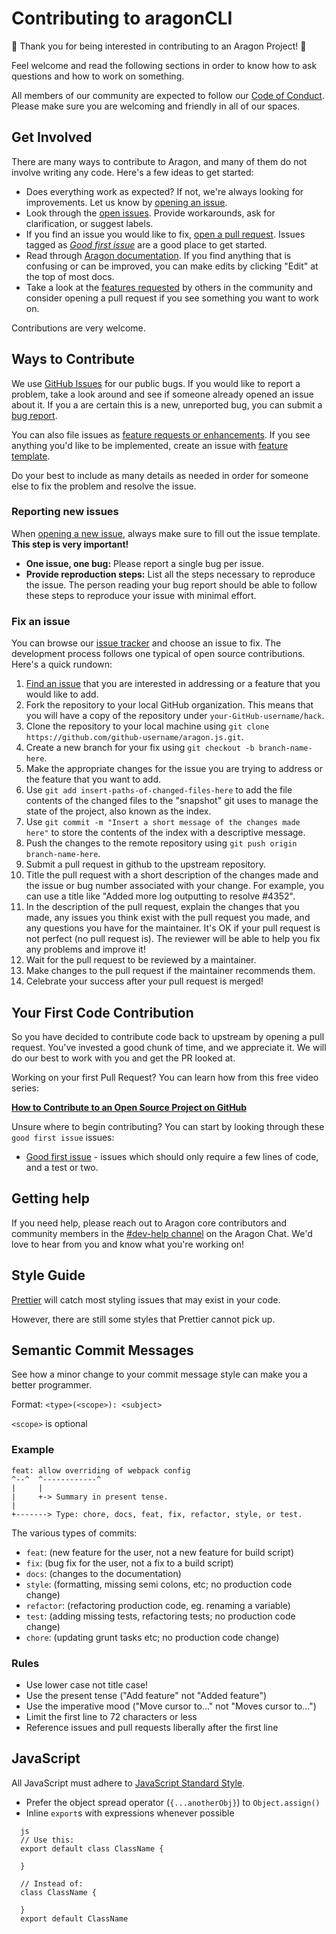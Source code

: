 # Contributing to aragonCLI

:tada: Thank you for being interested in contributing to an Aragon Project! :tada:

Feel welcome and read the following sections in order to know how to ask questions and how to work on something.

All members of our community are expected to follow our [Code of Conduct](https://wiki.aragon.org/documentation/Code_of_Conduct/). Please make sure you are welcoming and friendly in all of our spaces.

## Get Involved

There are many ways to contribute to Aragon, and many of them do not involve writing any code. Here's a few ideas to get started:

- Does everything work as expected? If not, we're always looking for improvements. Let us know by [opening an issue](#reporting-new-issues).
- Look through the [open issues](https://github.com/aragon/aragon-cli/issues). Provide workarounds, ask for clarification, or suggest labels.
- If you find an issue you would like to fix, [open a pull request](#your-first-code-contribution). Issues tagged as [_Good first issue_](https://github.com/aragon/aragon-cli/issues?q=is%3Aopen+is%3Aissue+label%3A%22good+first+issue%22) are a good place to get started.
- Read through [Aragon documentation](https://hack.aragon.org/docs/cli-intro.html). If you find anything that is confusing or can be improved, you can make edits by clicking "Edit" at the top of most docs.
- Take a look at the [features requested](https://github.com/aragon/aragon-cli/labels/enhancement) by others in the community and consider opening a pull request if you see something you want to work on.

Contributions are very welcome.

## Ways to Contribute

We use [GitHub Issues](https://github.com/aragon/aragon-cli/issues) for our public bugs. If you would like to report a problem, take a look around and see if someone already opened an issue about it. If you a are certain this is a new, unreported bug, you can submit a [bug report](#reporting-new-issues).

You can also file issues as [feature requests or enhancements](https://github.com/aragon/aragon-cli/labels/enhancement). If you see anything you'd like to be implemented, create an issue with [feature template](https://raw.githubusercontent.com/aragon/aragon-cli/master/.github/ISSUE_TEMPLATE/feature.md).

Do your best to include as many details as needed in order for someone else to fix the problem and resolve the issue.

### Reporting new issues

When [opening a new issue](https://github.com/aragon/aragon-cli/issues/new/choose), always make sure to fill out the issue template. **This step is very important!**

- **One issue, one bug:** Please report a single bug per issue.
- **Provide reproduction steps:** List all the steps necessary to reproduce the issue. The person reading your bug report should be able to follow these steps to reproduce your issue with minimal effort.

### Fix an issue

You can browse our [issue tracker](https://github.com/aragon/aragon-cli/issues) and choose an issue to fix. The development process follows one typical of open source contributions. Here's a quick rundown:

1. [Find an issue](https://github.com/aragon/aragon-cli/issues) that you are interested in addressing or a feature that you would like to add.
2. Fork the repository to your local GitHub organization. This means that you will have a copy of the repository under `your-GitHub-username/hack`.
3. Clone the repository to your local machine using `git clone https://github.com/github-username/aragon.js.git`.
4. Create a new branch for your fix using `git checkout -b branch-name-here`.
5. Make the appropriate changes for the issue you are trying to address or the feature that you want to add.
6. Use `git add insert-paths-of-changed-files-here` to add the file contents of the changed files to the "snapshot" git uses to manage the state of the project, also known as the index.
7. Use `git commit -m "Insert a short message of the changes made here"` to store the contents of the index with a descriptive message.
8. Push the changes to the remote repository using `git push origin branch-name-here`.
9. Submit a pull request in github to the upstream repository.
10. Title the pull request with a short description of the changes made and the issue or bug number associated with your change. For example, you can use a title like "Added more log outputting to resolve #4352".
11. In the description of the pull request, explain the changes that you made, any issues you think exist with the pull request you made, and any questions you have for the maintainer. It's OK if your pull request is not perfect (no pull request is). The reviewer will be able to help you fix any problems and improve it!
12. Wait for the pull request to be reviewed by a maintainer.
13. Make changes to the pull request if the maintainer recommends them.
14. Celebrate your success after your pull request is merged!

## Your First Code Contribution

So you have decided to contribute code back to upstream by opening a pull request. You've invested a good chunk of time, and we appreciate it. We will do our best to work with you and get the PR looked at.

Working on your first Pull Request? You can learn how from this free video series:

[**How to Contribute to an Open Source Project on GitHub**](https://egghead.io/courses/how-to-contribute-to-an-open-source-project-on-github)

Unsure where to begin contributing? You can start by looking through these `good first issue` issues:

- [Good first issue](https://github.com/aragon/aragon-cli/issues?q=is%3Aopen+is%3Aissue+label%3A%22good+first+issue%22) - issues which should only require a few lines of code, and a test or two.

## Getting help

If you need help, please reach out to Aragon core contributors and community members in the [#dev-help channel](https://aragon.chat/channel/dev-help) on the Aragon Chat. We'd love to hear from you and know what you're working on!

## Style Guide

[Prettier](https://prettier.io) will catch most styling issues that may exist in your code.

However, there are still some styles that Prettier cannot pick up.

## Semantic Commit Messages

See how a minor change to your commit message style can make you a better programmer.

Format: `<type>(<scope>): <subject>`

`<scope>` is optional

### Example

```
feat: allow overriding of webpack config
^--^  ^------------^
|     |
|     +-> Summary in present tense.
|
+-------> Type: chore, docs, feat, fix, refactor, style, or test.
```

The various types of commits:

- `feat`: (new feature for the user, not a new feature for build script)
- `fix`: (bug fix for the user, not a fix to a build script)
- `docs`: (changes to the documentation)
- `style`: (formatting, missing semi colons, etc; no production code change)
- `refactor`: (refactoring production code, eg. renaming a variable)
- `test`: (adding missing tests, refactoring tests; no production code change)
- `chore`: (updating grunt tasks etc; no production code change)

### Rules

- Use lower case not title case!
- Use the present tense ("Add feature" not "Added feature")
- Use the imperative mood ("Move cursor to..." not "Moves cursor to...")
- Limit the first line to 72 characters or less
- Reference issues and pull requests liberally after the first line

## JavaScript

All JavaScript must adhere to [JavaScript Standard Style](https://standardjs.com/).

- Prefer the object spread operator (`{...anotherObj}`) to `Object.assign()`
- Inline `export`s with expressions whenever possible

```
  js
  // Use this:
  export default class ClassName {

  }

  // Instead of:
  class ClassName {

  }
  export default ClassName
```
